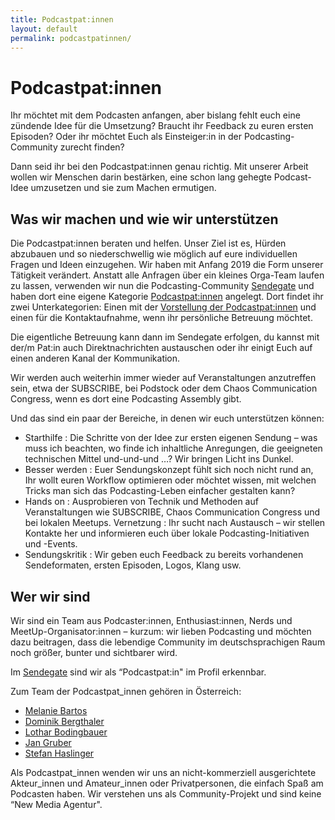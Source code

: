 ```yaml
---
title: Podcastpat:innen
layout: default
permalink: podcastpatinnen/
---
```


# Podcastpat:innen

Ihr möchtet mit dem Podcasten anfangen, aber bislang fehlt euch eine zündende
Idee für die Umsetzung? Braucht ihr Feedback zu euren ersten Episoden? Oder ihr
möchtet Euch als Einsteiger:in in der Podcasting-Community zurecht finden?

Dann seid ihr bei den Podcastpat:innen genau richtig. Mit unserer Arbeit wollen
wir Menschen darin bestärken, eine schon lang gehegte Podcast-Idee umzusetzen
und sie zum Machen ermutigen.

## Was wir machen und wie wir unterstützen

Die Podcastpat:innen beraten und helfen. Unser Ziel ist es, Hürden abzubauen
und so niederschwellig wie möglich auf eure individuellen Fragen und Ideen
einzugehen. Wir haben mit Anfang 2019 die Form unserer Tätigkeit verändert.
Anstatt alle Anfragen über ein kleines Orga-Team laufen zu lassen, verwenden
wir nun die Podcasting-Community [Sendegate](https://sendegate.de) und haben
dort eine eigene Kategorie
[Podcastpat:innen](https://sendegate.de/c/einstieg-ins-podcasting/podcastpatinnen)
angelegt. Dort findet ihr zwei Unterkategorien: Einen mit der
[Vorstellung der Podcastpat:innen](https://sendegate.de/t/die-podcastpat-innen-stellen-sich-vor/8797/12)
und einen für die Kontaktaufnahme, wenn ihr persönliche Betreuung möchtet.

Die eigentliche Betreuung kann dann im Sendegate erfolgen, du kannst mit der/m
Pat:in auch Direktnachrichten austauschen oder ihr einigt Euch auf einen anderen
Kanal der Kommunikation.

Wir werden auch weiterhin immer wieder auf Veranstaltungen anzutreffen sein,
etwa der SUBSCRIBE, bei Podstock oder dem Chaos Communication Congress, wenn es
dort eine Podcasting Assembly gibt.

Und das sind ein paar der Bereiche, in denen wir euch unterstützen können:

* Starthilfe : Die Schritte von der Idee zur ersten eigenen Sendung – was muss
ich beachten, wo finde ich inhaltliche Anregungen, die geeigneten technischen
Mittel und-und-und …? Wir bringen Licht ins Dunkel.
* Besser werden : Euer Sendungskonzept fühlt sich noch nicht rund an, Ihr wollt
euren Workflow optimieren oder möchtet wissen, mit welchen Tricks man sich das
Podcasting-Leben einfacher gestalten kann?
* Hands on : Ausprobieren von Technik und Methoden auf Veranstaltungen wie
SUBSCRIBE, Chaos Communication Congress und bei lokalen Meetups.
Vernetzung : Ihr sucht nach Austausch – wir stellen Kontakte her und
informieren euch über lokale Podcasting-Initiativen und -Events.
* Sendungskritik : Wir geben euch Feedback zu bereits vorhandenen
Sendeformaten, ersten Episoden, Logos, Klang usw.

## Wer wir sind

Wir sind ein Team aus Podcaster:innen, Enthusiast:innen, Nerds und
MeetUp-Organisator:innen – kurzum: wir lieben Podcasting und möchten dazu
beitragen, dass die lebendige Community im deutschsprachigen Raum noch größer,
bunter und sichtbarer wird.

Im [Sendegate](https://sendegate.de/c/einstieg-ins-podcasting/podcastpatinnen)
sind wir als “Podcastpat:in" im Profil erkennbar.

Zum Team der Podcastpat_innen gehören in Österreich:

* [Melanie Bartos](people/melanie_bartos.html)
* [Dominik Bergthaler](people/dominik_bergthaler.html)
* [Lothar Bodingbauer](people/lothar_bodingbauer.html)
* [Jan Gruber](people/jan_gruber.html)
* [Stefan Haslinger](people/stefan_haslinger.html)

Als Podcastpat_innen wenden wir uns an nicht-kommerziell
ausgerichtete Akteur_innen und Amateur_innen oder Privatpersonen, die einfach
Spaß am Podcasten haben. Wir verstehen uns als Community-Projekt und sind keine
“New Media Agentur".
